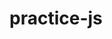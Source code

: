 # practice-js

<!-- task-2
План заняття
Пограємо в Kahoot і обговоримо питання

Розберемо оператори

Оператори порівняння
Оператори рівності (практика в 02-comp.js)
Перетворення типів: числа
Перетворення типів: рядків у числа (практика в 01-coercion.js)
Арифметичні функції (практика в 03-numbers.js)
Познайомимося з функціями
Оголошення функцій
Параметри і аргументи
Повернення значення
Порядок виконання коду
Область видимості функцій (практика 04-functions.js)
А що робити в ДЗ? У домашньому завданні на вас чекають 3 нескладні задачі на використання функцій, шаблонних рядків та застосування арифметичних операцій. ДЗ виконуємо у редакторі коду VS Code-->
